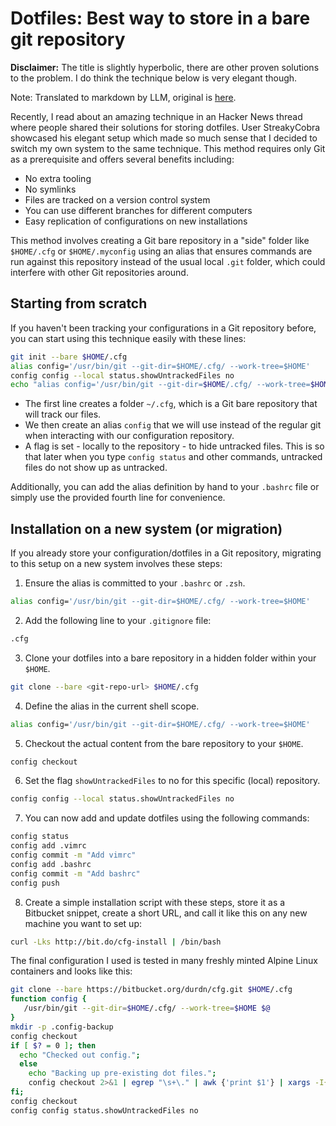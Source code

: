 # Dotfiles: Best way to store in a bare git repository

**Disclaimer:** The title is slightly hyperbolic, there are other proven solutions to the problem. I do think the technique below is very elegant though.

Note: Translated to markdown by LLM, original is [here](https://www.atlassian.com/git/tutorials/dotfiles).

Recently, I read about an amazing technique in an Hacker News thread where people shared their solutions for storing dotfiles. User StreakyCobra showcased his elegant setup which made so much sense that I decided to switch my own system to the same technique. This method requires only Git as a prerequisite and offers several benefits including:

- No extra tooling
- No symlinks
- Files are tracked on a version control system
- You can use different branches for different computers
- Easy replication of configurations on new installations

This method involves creating a Git bare repository in a "side" folder like `$HOME/.cfg` or `$HOME/.myconfig` using an alias that ensures commands are run against this repository instead of the usual local `.git` folder, which could interfere with other Git repositories around.

## Starting from scratch

If you haven't been tracking your configurations in a Git repository before, you can start using this technique easily with these lines:
```bash
git init --bare $HOME/.cfg
alias config='/usr/bin/git --git-dir=$HOME/.cfg/ --work-tree=$HOME'
config config --local status.showUntrackedFiles no
echo "alias config='/usr/bin/git --git-dir=$HOME/.cfg/ --work-tree=$HOME'" >> $HOME/.bashrc
```
- The first line creates a folder `~/.cfg`, which is a Git bare repository that will track our files.
- We then create an alias `config` that we will use instead of the regular git when interacting with our configuration repository.
- A flag is set - locally to the repository - to hide untracked files. This is so that later when you type `config status` and other commands, untracked files do not show up as untracked.

Additionally, you can add the alias definition by hand to your `.bashrc` file or simply use the provided fourth line for convenience.

## Installation on a new system (or migration)

If you already store your configuration/dotfiles in a Git repository, migrating to this setup on a new system involves these steps:

1. Ensure the alias is committed to your `.bashrc` or `.zsh`.
```bash
alias config='/usr/bin/git --git-dir=$HOME/.cfg/ --work-tree=$HOME'
```
2. Add the following line to your `.gitignore` file:
```makefile
.cfg
```
3. Clone your dotfiles into a bare repository in a hidden folder within your `$HOME`.
```bash
git clone --bare <git-repo-url> $HOME/.cfg
```
4. Define the alias in the current shell scope.
```bash
alias config='/usr/bin/git --git-dir=$HOME/.cfg/ --work-tree=$HOME'
```
5. Checkout the actual content from the bare repository to your `$HOME`.
```bash
config checkout
```
6. Set the flag `showUntrackedFiles` to no for this specific (local) repository.
```bash
config config --local status.showUntrackedFiles no
```
7. You can now add and update dotfiles using the following commands:
```bash
config status
config add .vimrc
config commit -m "Add vimrc"
config add .bashrc
config commit -m "Add bashrc"
config push
```
8. Create a simple installation script with these steps, store it as a Bitbucket snippet, create a short URL, and call it like this on any new machine you want to set up:
```bash
curl -Lks http://bit.do/cfg-install | /bin/bash
```

The final configuration I used is tested in many freshly minted Alpine Linux containers and looks like this:
```bash
git clone --bare https://bitbucket.org/durdn/cfg.git $HOME/.cfg
function config {
   /usr/bin/git --git-dir=$HOME/.cfg/ --work-tree=$HOME $@
}
mkdir -p .config-backup
config checkout
if [ $? = 0 ]; then
  echo "Checked out config.";
  else
    echo "Backing up pre-existing dot files.";
    config checkout 2>&1 | egrep "\s+\." | awk {'print $1'} | xargs -I{} mv {} .config-backup/{}
fi;
config checkout
config config status.showUntrackedFiles no
```
